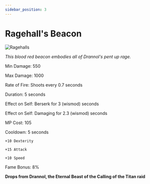 ```yaml
---
sidebar_position: 3
---
```


# Ragehall's Beacon

![Ragehalls](https://vwiki.valorserver.com/api/item/picture/ragehall%20beacon)

<i>This blood red beacon embodies all of Drannol's pent up rage.</i>

Min Damage: 550

Max Damage: 1000

Rate of Fire: Shoots every 0.7 seconds

Duration: 5 seconds

Effect on Self: Berserk for 3 (wismod) seconds

Effect on Self: Damaging for 2.3 (wismod) seconds

MP Cost: 105

Cooldown: 5 seconds

    +10 Dexterity
    
    +15 Attack
    
    +10 Speed

Fame Bonus: 8%

**Drops from Drannol, the Eternal Beast of the Calling of the Titan raid**
